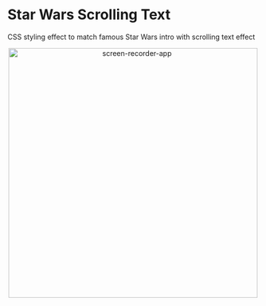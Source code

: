 # Star Wars Scrolling Text

CSS styling effect to match famous Star Wars intro with scrolling text effect

<p align="center">
<img width="500px" alt="screen-recorder-app" src="https://user-images.githubusercontent.com/39765499/103156598-07703400-47a2-11eb-8d3b-4d41a11a4acd.gif" />
</p>
